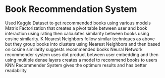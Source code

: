 # Book Recommendation System
Used Kaggle Dataset to get recommended books using various models
Matrix Factorization that creates a pivot table between user and book interaction using rating then calculates similarity between books using cosine similarity. 
K Nearest Neighbors follow similar techniques as above but they group books into clusters using Nearest Neighbors and then based on cosine similarity suggests recommended books
Neural Network recommender system uses dot product between user embedding and then using multiple dense layers creates a model to recommend books to users 
KNN Recommender System gives the optimum results and has better readability 
